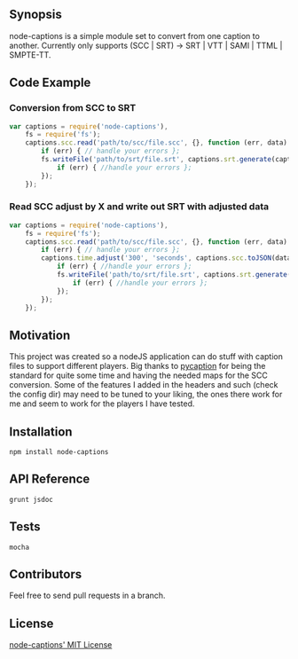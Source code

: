 ## Synopsis

node-captions is a simple module set to convert from one caption to another. 
Currently only supports (SCC | SRT) -> SRT | VTT | SAMI | TTML | SMPTE-TT.

## Code Example

### Conversion from SCC to SRT

```javascript
var captions = require('node-captions'),
    fs = require('fs');
    captions.scc.read('path/to/scc/file.scc', {}, function (err, data) {
        if (err) { // handle your errors };
        fs.writeFile('path/to/srt/file.srt', captions.srt.generate(captions.scc.toJSON(data), function(err, result) {
            if (err) { //handle your errors };
        });
    });
```

### Read SCC adjust by X and write out SRT with adjusted data

```javascript
var captions = require('node-captions'),
    fs = require('fs');
    captions.scc.read('path/to/scc/file.scc', {}, function (err, data) {
        if (err) { // handle your errors };
        captions.time.adjust('300', 'seconds', captions.scc.toJSON(data), function (err, adjustedCaptions) {
            if (err) { //handle your errors };
            fs.writeFile('path/to/srt/file.srt', captions.srt.generate(adjustedCaptions), function(err, result) {
                if (err) { //handle your errors };
            });
        });
    });
```

## Motivation

This project was created so a nodeJS application can do stuff with caption files to support different players.
Big thanks to [pycaption](https://github.com/pbs/pycaption) for being the standard for quite some time and having the needed maps for the SCC conversion.
Some of the features I added in the headers and such (check the config dir) may need to be tuned to your liking, the ones there work for me and seem to work for the players I have tested.

## Installation

`npm install node-captions`

## API Reference

`grunt jsdoc`


## Tests

`mocha`

## Contributors

Feel free to send pull requests in a branch.

## License

[node-captions' MIT License](https://github.com/jasonrojas/node-captions/blob/master/LICENSE)
